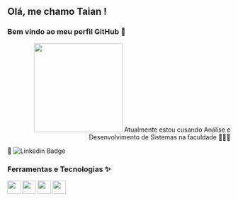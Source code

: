 ## Olá, me chamo Taian ! 
### Bem vindo ao meu perfil GitHub 👋

<p align="right">
  <img src="https://c.tenor.com/nlGcQWb4MisAAAAC/piske-usagi.gif" width="200">
Atualmente estou cusando Análise e Desenvolvimento de Sistemas na faculdade 👩🏼‍💻

📌 ![Linkedin Badge](https://img.shields.io/badge/-Linkedin-blue?style=flat-square&logoColor=white&link=www.linkedin.com/in/taian-r-castro-venuto-a06961197)

### Ferramentas e Tecnologias ✨

<img src="https://cdn.jsdelivr.net/gh/devicons/devicon/icons/css3/css3-original.svg" width="30" height="30"/>  <img src="https://cdn.jsdelivr.net/gh/devicons/devicon/icons/html5/html5-original.svg" width="30" height="30"/>  <img src="https://cdn.jsdelivr.net/gh/devicons/devicon/icons/javascript/javascript-original.svg" width="30" height="30"/>  <img src="https://cdn.jsdelivr.net/gh/devicons/devicon/icons/vscode/vscode-original.svg" width="30" height="30"/>
</p>






